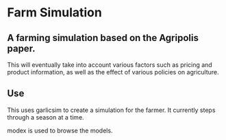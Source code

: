 Farm Simulation
================

A farming simulation based on the Agripolis paper.
---------------------------------------------------

This will eventually take into account various factors
such as pricing and product information, as well as
the effect of various policies on agriculture.

Use
--------------------------------------
This uses garlicsim to create a simulation for the farmer.
It currently steps through a season at a time.

modex is used to browse the models.

